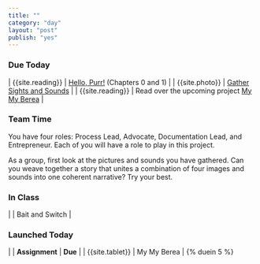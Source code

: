 ```yaml
---
title: ""
category: "day"
layout: "post"
publish: "yes"
---
```


### Due Today

| {{site.reading}} | [Hello, Purr!]({{site.base}}/todo/a3/) (Chapters 0 and 1) |
| {{site.photo}} | [Gather Sights and Sounds]({{site.base}}/todo/a4/) |
| {{site.reading}} | Read over the upcoming project [My My Berea]({{site.base}}/todo/a5/) |

### Team Time

You have four roles: Process Lead, Advocate, Documentation Lead, and Entrepreneur. Each of you will have a role to play in this project.

As a group, first look at the pictures and sounds you have gathered. Can you weave together a story that unites a combination of four images and sounds into one coherent narrative? Try your best.

### In Class

| | Bait and Switch | 

### Launched Today

| | **Assignment** | **Due** |
| {{site.tablet}} | My My Berea | {% duein 5 %}